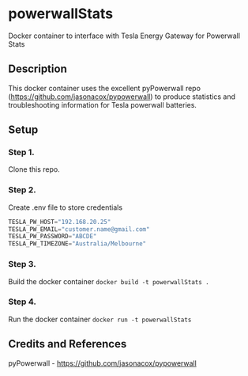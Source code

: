 # powerwallStats
Docker container to interface with Tesla Energy Gateway for Powerwall Stats

## Description
This docker container uses the excellent pyPowerwall repo (https://github.com/jasonacox/pypowerwall) to produce statistics and troubleshooting information for Tesla powerwall batteries.

## Setup
### Step 1.
Clone this repo.  

### Step 2. 
Create .env file to store credentials       
```python
TESLA_PW_HOST="192.168.20.25"  
TESLA_PW_EMAIL="customer.name@gmail.com"   
TESLA_PW_PASSWORD="ABCDE"
TESLA_PW_TIMEZONE="Australia/Melbourne"
```

### Step 3. 
Build the docker container
`docker build -t powerwallStats .`

### Step 4. 
Run the docker container
`docker run -t powerwallStats`

## Credits and References
pyPowerwall - https://github.com/jasonacox/pypowerwall
